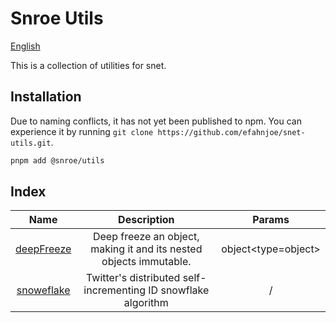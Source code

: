 # Snroe Utils

[English](./readme/README_EN.md)

This is a collection of utilities for snet.

## Installation
Due to naming conflicts, it has not yet been published to npm. You can experience it by running `git clone https://github.com/efahnjoe/snet-utils.git`.

```sh
pnpm add @snroe/utils
```

## Index
| Name | Description | Params |
| :---: | :---: | :---: |
| [deepFreeze](./modules/freeze_en.md) | Deep freeze an object, making it and its nested objects immutable. | object<type=object> |
| [snoweflake](./modules/snoweflake_en.md) | Twitter's distributed self-incrementing ID snowflake algorithm | / |